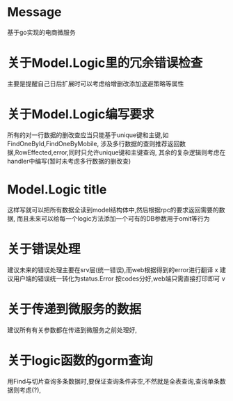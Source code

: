 # Message 
基于go实现的电商微服务

# 关于Model.Logic里的冗余错误检查
主要是提醒自己日后扩展时可以考虑给增删改添加退避策略等属性

# 关于Model.Logic编写要求
所有的对一行数据的删改查应当只能基于unique键和主键,如FindOneById,FindOneByMobile,
涉及多行数据的查则推荐返回数据,RowEffected,error,同时只允许unique键和主键查询,
其余的复杂逻辑则考虑在handler中编写(暂时未考虑多行数据的删改查)

# Model.Logic title
这样写就可以把所有数据全读到model结构体中,然后根据rpc的要求返回需要的数据,
而且未来可以给每一个logic方法添加一个可有的DB参数用于omit等行为

# 关于错误处理
建议未来的错误处理主要在srv层(统一错误),而web根据得到的error进行翻译 x
建议用户端的错误统一转化为status.Error 按codes分好,web端只需直接打印即可 v

# 关于传递到微服务的数据
建议所有有关参数都在传递到微服务之前处理好,

# 关于logic函数的gorm查询
用Find与切片查询多条数据时,要保证查询条件非空,不然就是全表查询,查询单条数据则考虑(?),